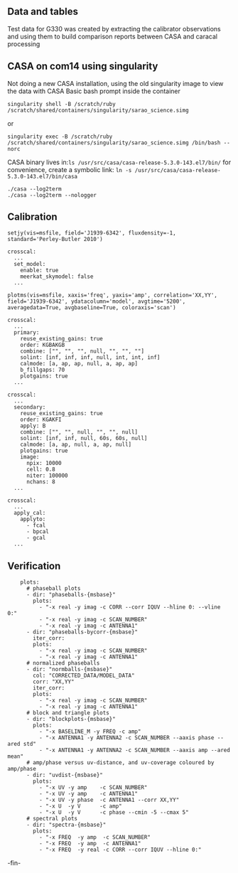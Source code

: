 ## Data and tables
Test data for G330 was created by extracting the calibrator observations and using them to
build comparison reports between CASA and caracal processing


## CASA on com14 using singularity
Not doing a new CASA installation, using the old singularity image to view the data with CASA
Basic bash prompt inside the container
```
singularity shell -B /scratch/ruby /scratch/shared/containers/singularity/sarao_science.simg
```
or
```
singularity exec -B /scratch/ruby /scratch/shared/containers/singularity/sarao_science.simg /bin/bash --norc
```

CASA binary lives in:`ls /usr/src/casa/casa-release-5.3.0-143.el7/bin/`
for convenience, create a symbolic link: `ln -s /usr/src/casa/casa-release-5.3.0-143.el7/bin/casa`
```
./casa --log2term
./casa --log2term --nologger
```


## Calibration
```
setjy(vis=msfile, field='J1939-6342', fluxdensity=-1, standard='Perley-Butler 2010')

crosscal:
  ...
  set_model:
    enable: true
    meerkat_skymodel: false
  ...

plotms(vis=msfile, xaxis='freq', yaxis='amp', correlation='XX,YY', field='J1939-6342', ydatacolumn='model', avgtime='5200', averagedata=True, avgbaseline=True, coloraxis='scan')
```


```
crosscal:
  ...
  primary:
    reuse_existing_gains: true
    order: KGBAKGB
    combine: ["", "", "", null, "", "", ""]
    solint: [inf, inf, inf, null, int, int, inf]
    calmode: [a, ap, ap, null, a, ap, ap]
    b_fillgaps: 70
    plotgains: true
  ...
```
```
crosscal:
  ...
  secondary:
    reuse_existing_gains: true
    order: KGAKFI
    apply: B
    combine: ["", "", null, "", "", null]
    solint: [inf, inf, null, 60s, 60s, null]
    calmode: [a, ap, null, a, ap, null]
    plotgains: true
    image:
      npix: 10000
      cell: 0.8
      niter: 100000
      nchans: 8
  ...
```
```
crosscal:
  ...
  apply_cal:
    applyto:
      - fcal
      - bpcal
      - gcal
  ...
```


## Verification
        plots:
          # phaseball plots
          - dir: "phaseballs-{msbase}"
            plots:
              - "-x real -y imag -c CORR --corr IQUV --hline 0: --vline 0:"
              - "-x real -y imag -c SCAN_NUMBER"
              - "-x real -y imag -c ANTENNA1"
          - dir: "phaseballs-bycorr-{msbase}"
            iter_corr:
            plots:
              - "-x real -y imag -c SCAN_NUMBER"
              - "-x real -y imag -c ANTENNA1"
          # normalized phaseballs
          - dir: "normballs-{msbase}"
            col: "CORRECTED_DATA/MODEL_DATA"
            corr: "XX,YY"
            iter_corr:
            plots:
              - "-x real -y imag -c SCAN_NUMBER"
              - "-x real -y imag -c ANTENNA1"
          # block and triangle plots
          - dir: "blockplots-{msbase}"
            plots:
              - "-x BASELINE_M -y FREQ -c amp"
              - "-x ANTENNA1 -y ANTENNA2 -c SCAN_NUMBER --aaxis phase --ared std"
              - "-x ANTENNA1 -y ANTENNA2 -c SCAN_NUMBER --aaxis amp --ared mean"
          # amp/phase versus uv-distance, and uv-coverage coloured by amp/phase
          - dir: "uvdist-{msbase}"
            plots:
              - "-x UV -y amp    -c SCAN_NUMBER"
              - "-x UV -y amp    -c ANTENNA1"
              - "-x UV -y phase  -c ANTENNA1 --corr XX,YY"
              - "-x U  -y V      -c amp"
              - "-x U  -y V      -c phase --cmin -5 --cmax 5"
          # spectral plots
          - dir: "spectra-{msbase}"
            plots:
              - "-x FREQ  -y amp  -c SCAN_NUMBER"
              - "-x FREQ  -y amp  -c ANTENNA1"
              - "-x FREQ  -y real -c CORR --corr IQUV --hline 0:"
-fin-
